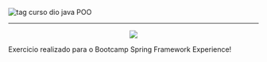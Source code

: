 ![tag curso dio java POO](https://user-images.githubusercontent.com/13027443/181551457-b98b3575-f326-4470-9f59-8df189150eff.png)

<hr>

<p align="center">
   <img src="http://img.shields.io/static/v1?label=STATUS&message=EM%20DESENVOLVIMENTO&color=RED&style=for-the-badge"/>
</p>

<p>
Exercicio realizado para o Bootcamp Spring Framework Experience!
</p>
